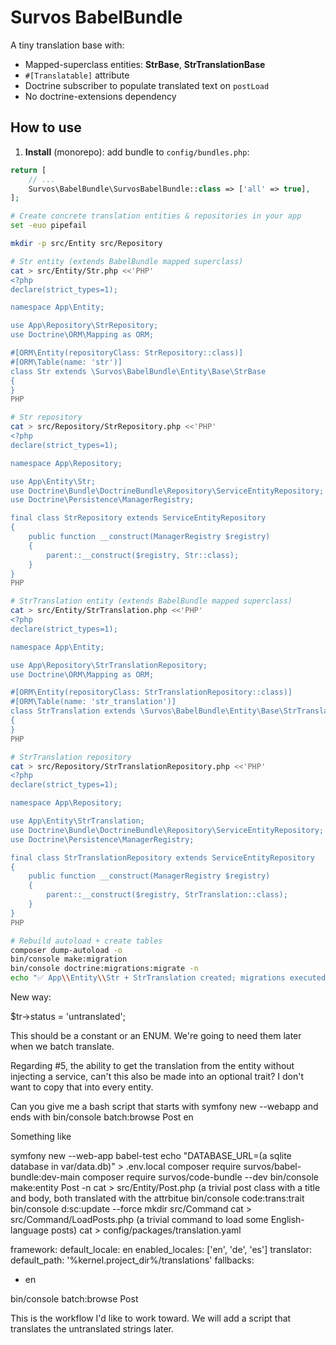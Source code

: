 # Survos BabelBundle

A tiny translation base with:

- Mapped-superclass entities: **StrBase**, **StrTranslationBase**
- `#[Translatable]` attribute
- Doctrine subscriber to populate translated text on `postLoad`
- No doctrine-extensions dependency

## How to use

1. **Install** (monorepo): add bundle to `config/bundles.php`:

```php
return [
    // ...
    Survos\BabelBundle\SurvosBabelBundle::class => ['all' => true],
];
```

```bash
# Create concrete translation entities & repositories in your app
set -euo pipefail

mkdir -p src/Entity src/Repository

# Str entity (extends BabelBundle mapped superclass)
cat > src/Entity/Str.php <<'PHP'
<?php
declare(strict_types=1);

namespace App\Entity;

use App\Repository\StrRepository;
use Doctrine\ORM\Mapping as ORM;

#[ORM\Entity(repositoryClass: StrRepository::class)]
#[ORM\Table(name: 'str')]
class Str extends \Survos\BabelBundle\Entity\Base\StrBase
{
}
PHP

# Str repository
cat > src/Repository/StrRepository.php <<'PHP'
<?php
declare(strict_types=1);

namespace App\Repository;

use App\Entity\Str;
use Doctrine\Bundle\DoctrineBundle\Repository\ServiceEntityRepository;
use Doctrine\Persistence\ManagerRegistry;

final class StrRepository extends ServiceEntityRepository
{
    public function __construct(ManagerRegistry $registry)
    {
        parent::__construct($registry, Str::class);
    }
}
PHP

# StrTranslation entity (extends BabelBundle mapped superclass)
cat > src/Entity/StrTranslation.php <<'PHP'
<?php
declare(strict_types=1);

namespace App\Entity;

use App\Repository\StrTranslationRepository;
use Doctrine\ORM\Mapping as ORM;

#[ORM\Entity(repositoryClass: StrTranslationRepository::class)]
#[ORM\Table(name: 'str_translation')]
class StrTranslation extends \Survos\BabelBundle\Entity\Base\StrTranslationBase
{
}
PHP

# StrTranslation repository
cat > src/Repository/StrTranslationRepository.php <<'PHP'
<?php
declare(strict_types=1);

namespace App\Repository;

use App\Entity\StrTranslation;
use Doctrine\Bundle\DoctrineBundle\Repository\ServiceEntityRepository;
use Doctrine\Persistence\ManagerRegistry;

final class StrTranslationRepository extends ServiceEntityRepository
{
    public function __construct(ManagerRegistry $registry)
    {
        parent::__construct($registry, StrTranslation::class);
    }
}
PHP
```

```bash
# Rebuild autoload + create tables
composer dump-autoload -o
bin/console make:migration
bin/console doctrine:migrations:migrate -n
echo "✅ App\\Entity\\Str + StrTranslation created; migrations executed."

```

New way:

$tr->status = 'untranslated';

This should be a constant or an ENUM.  We're going to need them later when we batch translate.

Regarding #5, the ability to get the translation from the entity without injecting a service, can't this also be made into an optional trait?  I don't want to copy that into every entity.

Can you give me a bash script that starts with symfony new --webapp and ends with bin/console batch:browse Post en

Something like

symfony new --web-app babel-test
echo "DATABASE_URL=(a sqlite database in var/data.db)" > .env.local
composer require survos/babel-bundle:dev-main
composer require survos/code-bundle --dev
bin/console make:entity Post -n
cat > src/Entity/Post.php (a trivial post class with a title and body, both translated with the attrbitue
bin/console code:trans:trait
bin/console d:sc:update --force
mkdir src/Command
cat > src/Command/LoadPosts.php (a trivial command to load some English-language posts)
cat > config/packages/translation.yaml

framework:
default_locale: en
enabled_locales: ['en', 'de', 'es']
translator:
default_path: '%kernel.project_dir%/translations'
fallbacks:
- en

bin/console batch:browse Post

This is the workflow I'd like to work toward.  We will add a script that translates the untranslated strings later.


